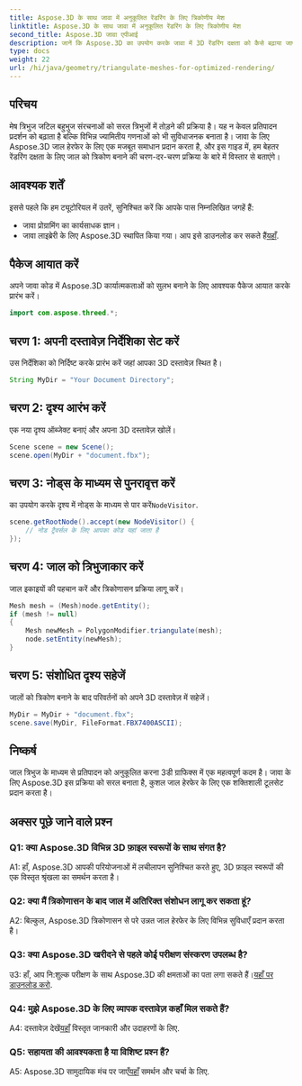 ```yaml
---
title: Aspose.3D के साथ जावा में अनुकूलित रेंडरिंग के लिए त्रिकोणीय मेश
linktitle: Aspose.3D के साथ जावा में अनुकूलित रेंडरिंग के लिए त्रिकोणीय मेश
second_title: Aspose.3D जावा एपीआई
description: जानें कि Aspose.3D का उपयोग करके जावा में 3D रेंडरिंग दक्षता को कैसे बढ़ाया जाए। सर्वोत्तम प्रदर्शन के लिए जालों को त्रिभुजाकार करें।
type: docs
weight: 22
url: /hi/java/geometry/triangulate-meshes-for-optimized-rendering/
---
```

## परिचय

मेष त्रिभुज जटिल बहुभुज संरचनाओं को सरल त्रिभुजों में तोड़ने की प्रक्रिया है। यह न केवल प्रतिपादन प्रदर्शन को बढ़ाता है बल्कि विभिन्न ज्यामितीय गणनाओं को भी सुविधाजनक बनाता है। जावा के लिए Aspose.3D जाल हेरफेर के लिए एक मजबूत समाधान प्रदान करता है, और इस गाइड में, हम बेहतर रेंडरिंग दक्षता के लिए जाल को त्रिकोण बनाने की चरण-दर-चरण प्रक्रिया के बारे में विस्तार से बताएंगे।

## आवश्यक शर्तें

इससे पहले कि हम ट्यूटोरियल में उतरें, सुनिश्चित करें कि आपके पास निम्नलिखित जगहें हैं:

- जावा प्रोग्रामिंग का कार्यसाधक ज्ञान।
-  जावा लाइब्रेरी के लिए Aspose.3D स्थापित किया गया। आप इसे डाउनलोड कर सकते हैं[यहाँ](https://releases.aspose.com/3d/java/).

## पैकेज आयात करें

अपने जावा कोड में Aspose.3D कार्यात्मकताओं को सुलभ बनाने के लिए आवश्यक पैकेज आयात करके प्रारंभ करें।

```java
import com.aspose.threed.*;
```

## चरण 1: अपनी दस्तावेज़ निर्देशिका सेट करें

उस निर्देशिका को निर्दिष्ट करके प्रारंभ करें जहां आपका 3D दस्तावेज़ स्थित है।

```java
String MyDir = "Your Document Directory";
```

## चरण 2: दृश्य आरंभ करें

एक नया दृश्य ऑब्जेक्ट बनाएं और अपना 3D दस्तावेज़ खोलें।

```java
Scene scene = new Scene();
scene.open(MyDir + "document.fbx");
```

## चरण 3: नोड्स के माध्यम से पुनरावृत्त करें

 का उपयोग करके दृश्य में नोड्स के माध्यम से पार करें`NodeVisitor`.

```java
scene.getRootNode().accept(new NodeVisitor() {
    // नोड ट्रैवर्सल के लिए आपका कोड यहां जाता है
});
```

## चरण 4: जाल को त्रिभुजाकार करें

जाल इकाइयों की पहचान करें और त्रिकोणासन प्रक्रिया लागू करें।

```java
Mesh mesh = (Mesh)node.getEntity();
if (mesh != null)
{
    Mesh newMesh = PolygonModifier.triangulate(mesh);
    node.setEntity(newMesh);
}
```

## चरण 5: संशोधित दृश्य सहेजें

जालों को त्रिकोण बनाने के बाद परिवर्तनों को अपने 3D दस्तावेज़ में सहेजें।

```java
MyDir = MyDir + "document.fbx";
scene.save(MyDir, FileFormat.FBX7400ASCII);
```

## निष्कर्ष

जाल त्रिभुज के माध्यम से प्रतिपादन को अनुकूलित करना 3डी ग्राफिक्स में एक महत्वपूर्ण कदम है। जावा के लिए Aspose.3D इस प्रक्रिया को सरल बनाता है, कुशल जाल हेरफेर के लिए एक शक्तिशाली टूलसेट प्रदान करता है।

## अक्सर पूछे जाने वाले प्रश्न

### Q1: क्या Aspose.3D विभिन्न 3D फ़ाइल स्वरूपों के साथ संगत है?

A1: हाँ, Aspose.3D आपकी परियोजनाओं में लचीलापन सुनिश्चित करते हुए, 3D फ़ाइल स्वरूपों की एक विस्तृत श्रृंखला का समर्थन करता है।

### Q2: क्या मैं त्रिकोणासन के बाद जाल में अतिरिक्त संशोधन लागू कर सकता हूं?

A2: बिल्कुल, Aspose.3D त्रिकोणासन से परे उन्नत जाल हेरफेर के लिए विभिन्न सुविधाएँ प्रदान करता है।

### Q3: क्या Aspose.3D खरीदने से पहले कोई परीक्षण संस्करण उपलब्ध है?

 उ3: हाँ, आप नि:शुल्क परीक्षण के साथ Aspose.3D की क्षमताओं का पता लगा सकते हैं।[यहाँ पर डाउनलोड करो](https://releases.aspose.com/).

### Q4: मुझे Aspose.3D के लिए व्यापक दस्तावेज़ कहाँ मिल सकते हैं?

 A4: दस्तावेज़ देखें[यहाँ](https://reference.aspose.com/3d/java/) विस्तृत जानकारी और उदाहरणों के लिए.

### Q5: सहायता की आवश्यकता है या विशिष्ट प्रश्न हैं?

 A5: Aspose.3D सामुदायिक मंच पर जाएँ[यहाँ](https://forum.aspose.com/c/3d/18) समर्थन और चर्चा के लिए.